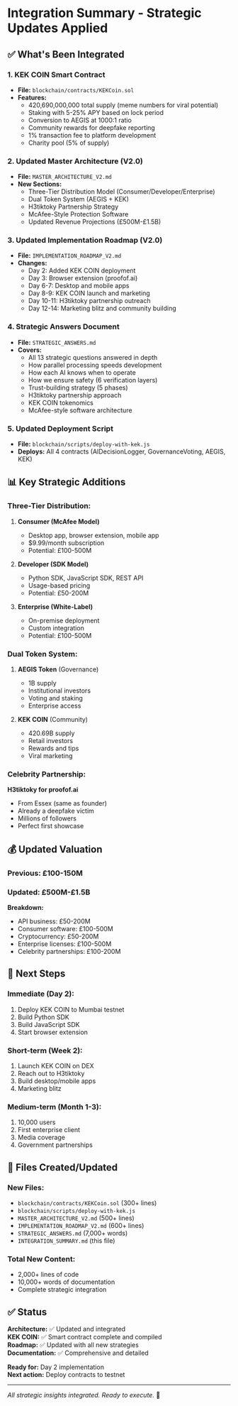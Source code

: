# Integration Summary - Strategic Updates Applied

## ✅ What's Been Integrated

### 1. KEK COIN Smart Contract
- **File:** `blockchain/contracts/KEKCoin.sol`
- **Features:**
  - 420,690,000,000 total supply (meme numbers for viral potential)
  - Staking with 5-25% APY based on lock period
  - Conversion to AEGIS at 1000:1 ratio
  - Community rewards for deepfake reporting
  - 1% transaction fee to platform development
  - Charity pool (5% of supply)

### 2. Updated Master Architecture (V2.0)
- **File:** `MASTER_ARCHITECTURE_V2.md`
- **New Sections:**
  - Three-Tier Distribution Model (Consumer/Developer/Enterprise)
  - Dual Token System (AEGIS + KEK)
  - H3tiktoky Partnership Strategy
  - McAfee-Style Protection Software
  - Updated Revenue Projections (£500M-£1.5B)

### 3. Updated Implementation Roadmap (V2.0)
- **File:** `IMPLEMENTATION_ROADMAP_V2.md`
- **Changes:**
  - Day 2: Added KEK COIN deployment
  - Day 3: Browser extension (proofof.ai)
  - Day 6-7: Desktop and mobile apps
  - Day 8-9: KEK COIN launch and marketing
  - Day 10-11: H3tiktoky partnership outreach
  - Day 12-14: Marketing blitz and community building

### 4. Strategic Answers Document
- **File:** `STRATEGIC_ANSWERS.md`
- **Covers:**
  - All 13 strategic questions answered in depth
  - How parallel processing speeds development
  - How each AI knows when to operate
  - How we ensure safety (6 verification layers)
  - Trust-building strategy (5 phases)
  - H3tiktoky partnership approach
  - KEK COIN tokenomics
  - McAfee-style software architecture

### 5. Updated Deployment Script
- **File:** `blockchain/scripts/deploy-with-kek.js`
- **Deploys:** All 4 contracts (AIDecisionLogger, GovernanceVoting, AEGIS, KEK)

## 📊 Key Strategic Additions

### Three-Tier Distribution:

1. **Consumer (McAfee Model)**
   - Desktop app, browser extension, mobile app
   - $9.99/month subscription
   - Potential: £100-500M

2. **Developer (SDK Model)**
   - Python SDK, JavaScript SDK, REST API
   - Usage-based pricing
   - Potential: £50-200M

3. **Enterprise (White-Label)**
   - On-premise deployment
   - Custom integration
   - Potential: £100-500M

### Dual Token System:

1. **AEGIS Token** (Governance)
   - 1B supply
   - Institutional investors
   - Voting and staking
   - Enterprise access

2. **KEK COIN** (Community)
   - 420.69B supply
   - Retail investors
   - Rewards and tips
   - Viral marketing

### Celebrity Partnership:

**H3tiktoky for proofof.ai**
- From Essex (same as founder)
- Already a deepfake victim
- Millions of followers
- Perfect first showcase

## 💰 Updated Valuation

### Previous: £100-150M
### Updated: £500M-£1.5B

**Breakdown:**
- API business: £50-200M
- Consumer software: £100-500M
- Cryptocurrency: £50-200M
- Enterprise licenses: £100-500M
- Celebrity partnerships: £100-200M

## 🎯 Next Steps

### Immediate (Day 2):
1. Deploy KEK COIN to Mumbai testnet
2. Build Python SDK
3. Build JavaScript SDK
4. Start browser extension

### Short-term (Week 2):
1. Launch KEK COIN on DEX
2. Reach out to H3tiktoky
3. Build desktop/mobile apps
4. Marketing blitz

### Medium-term (Month 1-3):
1. 10,000 users
2. First enterprise client
3. Media coverage
4. Government partnerships

## 📁 Files Created/Updated

### New Files:
- `blockchain/contracts/KEKCoin.sol` (300+ lines)
- `blockchain/scripts/deploy-with-kek.js`
- `MASTER_ARCHITECTURE_V2.md` (500+ lines)
- `IMPLEMENTATION_ROADMAP_V2.md` (600+ lines)
- `STRATEGIC_ANSWERS.md` (7,000+ words)
- `INTEGRATION_SUMMARY.md` (this file)

### Total New Content:
- 2,000+ lines of code
- 10,000+ words of documentation
- Complete strategic integration

## ✅ Status

**Architecture:** ✅ Updated and integrated  
**KEK COIN:** ✅ Smart contract complete and compiled  
**Roadmap:** ✅ Updated with all new strategies  
**Documentation:** ✅ Comprehensive and detailed  

**Ready for:** Day 2 implementation  
**Next action:** Deploy contracts to testnet

---

*All strategic insights integrated. Ready to execute.* 🚀
